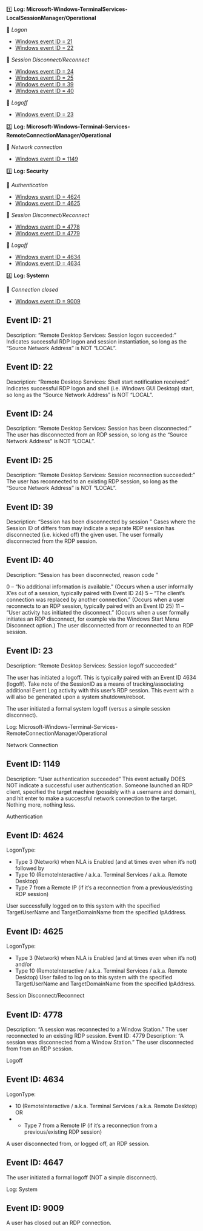 :one: **Log: Microsoft-Windows-TerminalServices-LocalSessionManager/Operational** 

  :link: *Logon*
   - [Windows event ID = 21](#Event-ID-21)
   - [Windows event ID = 22](#Event-ID-22)  
  
  :link: *Session Disconnect/Reconnect*
   - [Windows event ID = 24](#Event-ID-24)
   - [Windows event ID = 25](#Event-ID-25)
   - [Windows event ID = 39](#Event-ID-39)
   - [Windows event ID = 40](#Event-ID-40)
  
  :link: *Logoff*
   - [Windows event ID = 23](#Event-ID-23)

:two: **Log: Microsoft-Windows-Terminal-Services-RemoteConnectionManager/Operational**
  
  :link: *Network connection*
   - [Windows event ID = 1149](#Event-ID-1149)
   
:three: **Log: Security**
  
  :link: *Authentication*
  
   - [Windows event ID = 4624](#Event-ID-4624)
   - [Windows event ID = 4625](#Event-ID-4625)
   
  :link: *Session Disconnect/Reconnect*
  
   - [Windows event ID = 4778](#Event-ID-4778)
   - [Windows event ID = 4779](#Event-ID-4779)
     
 :link: *Logoff*  
   - [Windows event ID = 4634](#Event-ID-4634)
   - [Windows event ID = 4634](#Event-ID-4647)
   
:four: **Log: Systemn**
  
  :link: *Connection closed*  
   - [Windows event ID = 9009](#Event-ID-9009)




## Event ID: 21
Description: “Remote Desktop Services: Session logon succeeded:”
Indicates successful RDP logon and session instantiation, so long as the “Source Network Address” is NOT “LOCAL”.

## Event ID: 22
Description: “Remote Desktop Services: Shell start notification received:”
Indicates successful RDP logon and shell (i.e. Windows GUI Desktop) start, so long as the “Source Network Address” is NOT “LOCAL”.

## Event ID: 24
Description: “Remote Desktop Services: Session has been disconnected:”
The user has disconnected from an RDP session, so long as the “Source Network Address” is NOT “LOCAL”.

## Event ID: 25
Description: “Remote Desktop Services: Session reconnection succeeded:”
The user has reconnected to an existing RDP session, so long as the “Source Network Address” is NOT “LOCAL”.

## Event ID: 39
Description: “Session <X> has been disconnected by session <Y>”
 Cases where the Session ID of <X> differs from <Y> may indicate a separate RDP session has disconnected (i.e. kicked off) the given user.
 The user formally disconnected from the RDP session.

## Event ID: 40
Description: “Session <X> has been disconnected, reason code <Z>”

0 – “No additional information is available.” (Occurs when a user informally X’es out of a session, typically paired with Event ID 24)
5 – “The client’s connection was replaced by another connection.” (Occurs when a user reconnects to an RDP session, typically paired with an Event ID 25)
11 – “User activity has initiated the disconnect.” (Occurs when a user formally initiates an RDP disconnect, for example via the Windows Start Menu Disconnect option.)
The user disconnected from or reconnected to an RDP session.

## Event ID: 23
Description: “Remote Desktop Services: Session logoff succeeded:”

 The user has initiated a logoff. This is typically paired with an Event ID 4634 (logoff). Take note of the SessionID as a means of tracking/associating additional Event Log activity with this user’s RDP session. This event with a will also be generated upon a system shutdown/reboot.

The user initiated a formal system logoff (versus a simple session disconnect).



Log: Microsoft-Windows-Terminal-Services-RemoteConnectionManager/Operational

Network Connection

## Event ID: 1149
Description: “User authentication succeeded”
This event actually DOES NOT indicate a successful user authentication. Someone launched an RDP client, specified the target machine (possibly with a username and domain), and hit enter to make a successful network connection to the target. Nothing more, nothing less.


Authentication

## Event ID: 4624
LogonType: 
-	Type 3 (Network) when NLA is Enabled (and at times even when it’s not) followed by 
-	Type 10 (RemoteInteractive / a.k.a. Terminal Services / a.k.a. Remote Desktop)
-	 Type 7 from a Remote IP (if it’s a reconnection from a previous/existing RDP session)

User successfully logged on to this system with the  specified TargetUserName and TargetDomainName from the specified IpAddress.

## Event ID: 4625
LogonType: 
-	Type 3 (Network) when NLA is Enabled (and at times even when it’s not) and/or 
-	Type 10 (RemoteInteractive / a.k.a. Terminal Services / a.k.a. Remote Desktop)
User failed to log on to this system with the specified TargetUserName and TargetDomainName from the specified IpAddress.

Session Disconnect/Reconnect

## Event ID: 4778
Description: “A session was reconnected to a Window Station.”
 The user reconnected to an existing RDP session.
Event ID: 4779
Description: “A session was disconnected from a Window Station.”
The user disconnected from from an RDP session.

Logoff

## Event ID: 4634
LogonType: 
-	10 (RemoteInteractive / a.k.a. Terminal Services / a.k.a. Remote Desktop) OR 
-	- Type 7 from a Remote IP (if it’s a reconnection from a previous/existing RDP session)

A user disconnected from, or logged off, an RDP session.

## Event ID: 4647
The user initiated a formal logoff (NOT a simple disconnect).

Log: System
## Event ID: 9009
A user has closed out an RDP connection.


